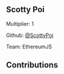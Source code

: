 
## Scotty Poi
Multiplier: 1

Github: [@ScottyPoi](https://github.com/ScottyPoi)

Team: EthereumJS

## Contributions
